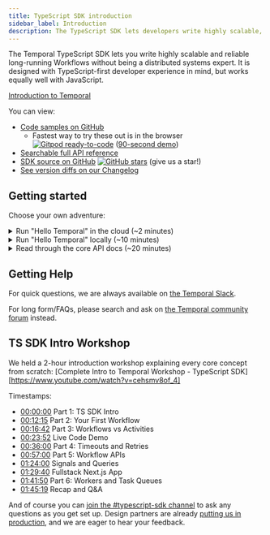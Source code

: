 ```yaml
---
title: TypeScript SDK introduction
sidebar_label: Introduction
description: The TypeScript SDK lets developers write highly scalable, reliable, and long-running workflows without being a distributed systems expert.
---
```


The Temporal TypeScript SDK lets you write highly scalable and reliable long-running Workflows without being a distributed systems expert.
It is designed with TypeScript-first developer experience in mind, but works equally well with JavaScript.

[Introduction to Temporal](https://youtu.be/2HjnQlnA5eY)

You can view:

- [Code samples on GitHub](https://github.com/temporalio/samples-typescript)
  - Fastest way to try these out is in the browser [![Gitpod ready-to-code](https://img.shields.io/badge/Gitpod-ready--to--code-908a85?logo=gitpod)](https://gitpod.io/#https://github.com/temporalio/samples-typescript/) ([90-second demo](https://youtu.be/FdEQQC9EdfU))
- [Searchable full API reference](https://typescript.temporal.io)
- [SDK source on GitHub](https://github.com/temporalio/sdk-typescript) [![GitHub stars](https://img.shields.io/github/stars/temporalio/sdk-typescript)](https://github.com/temporalio/sdk-typescript/stargazers) (give us a star!)
- [See version diffs on our Changelog](https://github.com/temporalio/sdk-typescript/blob/HEAD/CHANGELOG.md)

## Getting started

Choose your own adventure:

<details>
<summary>
Run "Hello Temporal" in the cloud (~2 minutes)
</summary>

[Open our Samples repo in Gitpod](https://gitpod.io/#https://github.com/temporalio/samples-typescript/) and login to try out our Hello World example with no need for local Docker setup.

When you click on that link above and log in (there is a generous free tier), Gitpod will launch 4 terminals:

- Pane 1: Temporal Cluster
  - Left: [Temporal Server](https://github.com/temporalio/docker-compose) - always running
  - Right: [Temporal Web](/web-ui) and [Temporal `tctl` CLI](/tctl-v1)
- Pane 2: Hello World
  - Left: [Temporal Worker](https://github.com/temporalio/samples-typescript/blob/main/hello-world/src/worker.ts) - running and hot reloading
  - Right: [Temporal Client](https://github.com/temporalio/samples-typescript/blob/main/hello-world/src/client.ts) - run `npm run workflow`

It takes ~3 minutes for the Docker Compose setup to start up.
Once you have it up and running (Temporal Web should show the first Workflow Execution), you can use our [Hello World Walkthrough](https://learn.temporal.io/getting_started/typescript/hello_world_in_typescript/) tutorial to orient you to the sample file structure.

</details>

<details>
<summary>
Run "Hello Temporal" locally (~10 minutes)
</summary>

:::note Prerequisites

<strong>Node.js 14+</strong>: this project requires Node.js version 14 or later.

<details>
<summary>
<strong>Temporal Server</strong>: make sure it is running locally!
</summary>

Run Temporal Server (requires [Docker](https://docs.docker.com/engine/install) and [Docker Compose](https://docs.docker.com/compose/install/)):

```bash
git clone https://github.com/temporalio/docker-compose.git temporal
cd temporal
docker-compose up
```

If you want to run Temporal without Docker, [Temporalite](https://github.com/temporalio/temporalite) is a distribution of Temporal that runs as a single process with zero runtime dependencies.

</details>

:::

### Step 1: Create a new project

Use the [package initializer](/typescript/package-initializer) to create a new project:

```bash
npx @temporalio/create@latest ./example
cd example
```

This will set up with [the basic Hello World sample](https://github.com/temporalio/samples-typescript/tree/main/hello-world) using our [Package Initializer](/typescript/package-initializer) (think of it like `create-temporal-app`!)

### Step 2: Run your Workflow

Run the Worker:

```bash
# this runs ts-node src/worker.ts with nodemon to auto-reload on changes
$ npm run start.watch
```

<details>
<summary>Expected Terminal Output</summary>

```bash
# this runs ts-node src/worker.ts with nodemon to auto-reload on changes
$ npm run start.watch

> temporal-hello-world@0.1.0 start.watch
> nodemon src/worker.ts

[nodemon] 2.0.13
[nodemon] to restart at any time, enter `rs`
[nodemon] watching path(s): src/**/*
[nodemon] watching extensions: ts
[nodemon] starting `ts-node src/worker.ts`
2022-06-17T23:47:12.854Z [INFO] asset main.js 352 KiB [emitted] (name: main) 1 related asset
2022-06-17T23:47:12.855Z [INFO] runtime modules 2.03 KiB 5 modules
2022-06-17T23:47:12.855Z [INFO] modules by path ./packages/test/lib/workflows/*.js 91.7 KiB 95 modules
2022-06-17T23:47:12.855Z [INFO] modules by path ./packages/workflow/lib/*.js 90.9 KiB
2022-06-17T23:47:12.855Z [INFO]   ./packages/workflow/lib/worker-interface.js 11.2 KiB [built] [code generated]
2022-06-17T23:47:12.855Z [INFO]   + 10 modules
2022-06-17T23:47:12.855Z [INFO] modules by path ./packages/common/lib/ 46.9 KiB
2022-06-17T23:47:12.855Z [INFO]   modules by path ./packages/common/lib/converter/*.js 27 KiB 8 modules
2022-06-17T23:47:12.855Z [INFO]   modules by path ./packages/common/lib/*.js 19.9 KiB 2 modules
2022-06-17T23:47:12.855Z [INFO] modules by path ./packages/internal-workflow-common/lib/*.js 13.5 KiB
2022-06-17T23:47:12.855Z [INFO]   ./packages/internal-workflow-common/lib/index.js 1.3 KiB [built] [code generated]
2022-06-17T23:47:12.855Z [INFO]   + 9 modules
2022-06-17T23:47:12.855Z [INFO] modules by path ./node_modules/ 43.5 KiB
2022-06-17T23:47:12.855Z [INFO]   modules by path ./node_modules/ramda/src/ 1.42 KiB 3 modules
2022-06-17T23:47:12.855Z [INFO]   + 2 modules
2022-06-17T23:47:12.855Z [INFO] __temporal_custom_payload_converter (ignored) 15 bytes [built] [code generated]
2022-06-17T23:47:12.855Z [INFO] webpack 5.72.0 compiled successfully in 351 ms
2022-06-17T23:47:12.857Z [INFO] Workflow bundle created { size: '0.34MB' }
2022-06-17T23:47:12.987Z [INFO] Worker state changed { state: 'RUNNING' }
```

</details>

> If this step fails, make sure you have the correct version of Node and other prerequisites listed above.

Then start your Workflow:

```bash
$ npm run workflow # runs ts-node src/client.ts
Hello, Temporal! # success!
```

This "Hello, Temporal!" message comes from the combination of:

- [`client.ts`](https://github.com/temporalio/samples-typescript/blob/main/hello-world/src/client.ts) passing `'Temporal'` as an argument to the Workflow.
- The [Workflow](https://github.com/temporalio/samples-typescript/blob/main/hello-world/src/workflows.ts) passing the argument to the Activity.
- The [Activity](https://github.com/temporalio/samples-typescript/blob/main/hello-world/src/activities.ts) taking the argument as `name` and returning `Hello, ${name}!`.

<details>
<summary>Viewing your Workflow Execution in Temporal Web
</summary>

You can verify execution in Temporal Web (available at [localhost:8080](http://localhost:8080/) on the default [`docker-compose`](https://github.com/temporalio/docker-compose)):

![image](https://user-images.githubusercontent.com/6764957/118865735-d7255f80-b913-11eb-8ace-a7dbdc351f8e.png)

</details>

## Next Steps

For a full code walkthrough of our Hello World example, see our [Hello World documentation](https://learn.temporal.io/getting_started/typescript/hello_world_in_typescript/).

If you want an example of what it's like to integrate Temporal into an existing full-stack app, check our [Next.js One-Click Buy Tutorial](/typescript/nextjs-tutorial).

</details>

<details>
<summary>Read through the core API docs (~20 minutes)
</summary>

These are the essential pages to have a passing knowledge of our Core APIs:

- [Workflows](/typescript/workflows): How to write Temporal's core orchestration code
  - Workflows use [Activities](/typescript/activities) to act on the outside world (e.g. call an API with retries and timeouts, or access the filesystem)
  - see [Workflow APIs](/typescript/workflows) for Signals, Queries, Timers, Child Workflows, Infinite Workflows, and more!
- [Workers and Task Queues](/typescript/workers): How Workflows and Activities are routed to and executed on machines you control
- [Clients](/typescript/clients): How to start, signal, query, cancel, or otherwise handle Workflows.

</details>

## Getting Help

For quick questions, we are always available on [the Temporal Slack](https://temporal.io/slack).

For long form/FAQs, please search and ask on [the Temporal community forum](https://community.temporal.io/) instead.

## TS SDK Intro Workshop

We held a 2-hour introduction workshop explaining every core concept from scratch: [Complete Intro to Temporal Workshop - TypeScript SDK][https://www.youtube.com/watch?v=cehsmv8of_4]

Timestamps:

- [00:00:00](https://www.youtube.com/watch?v=CeHSmv8oF_4&t=0s) Part 1: TS SDK Intro
- [00:12:15](https://www.youtube.com/watch?v=CeHSmv8oF_4&t=735s) Part 2: Your First Workflow
- [00:16:42](https://www.youtube.com/watch?v=CeHSmv8oF_4&t=1002s) Part 3: Workflows vs Activities
- [00:23:52](https://www.youtube.com/watch?v=CeHSmv8oF_4&t=1432s) Live Code Demo
- [00:36:00](https://www.youtube.com/watch?v=CeHSmv8oF_4&t=2160s) Part 4: Timeouts and Retries
- [00:57:00](https://www.youtube.com/watch?v=CeHSmv8oF_4&t=3420s) Part 5: Workflow APIs
- [01:24:00](https://www.youtube.com/watch?v=CeHSmv8oF_4&t=5040s) Signals and Queries
- [01:29:40](https://www.youtube.com/watch?v=CeHSmv8oF_4&t=5380s) Fullstack Next.js App
- [01:41:50](https://www.youtube.com/watch?v=CeHSmv8oF_4&t=6110s) Part 6: Workers and Task Queues
- [01:45:19](https://www.youtube.com/watch?v=CeHSmv8oF_4&t=6319s) Recap and Q&A

And of course you can [join the #typescript-sdk channel](https://temporal.io/slack) to ask any questions as you get set up.
Design partners are already [putting us in production](https://youtu.be/GpbOkDjpeYU), and we are eager to hear your feedback.
